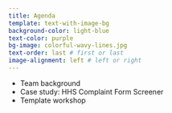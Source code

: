 ```yaml
---
title: Agenda
template: text-with-image-bg
background-color: light-blue
text-color: purple
bg-image: colorful-wavy-lines.jpg
text-order: last # first or last
image-alignment: left # left or right
---
```


- Team background
- Case study: HHS Complaint Form Screener
- Template workshop